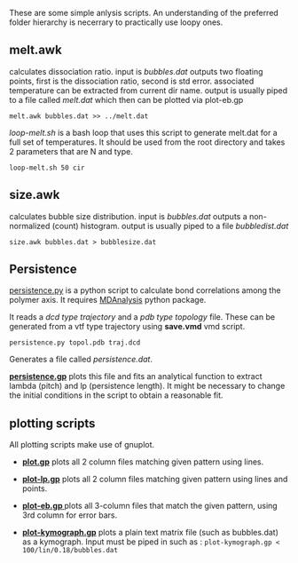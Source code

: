 These are some simple anlysis scripts. An understanding of the preferred folder hierarchy is necerrary to practically use loopy ones.

## melt.awk

calculates dissociation ratio. 
input is *bubbles.dat*
outputs two floating points, first is the dissociation ratio, second is std error. 
associated temperature can be extracted from current dir name. 
output is usually piped to a file called *melt.dat* which then can be plotted via plot-eb.gp

`melt.awk bubbles.dat >> ../melt.dat`

*loop-melt.sh* is a bash loop that uses this script to generate melt.dat for a full set of temperatures. It should be used from the root directory and takes 2 parameters that are N and type. 

`loop-melt.sh 50 cir`

## size.awk

calculates bubble size distribution.
input is *bubbles.dat*
outputs a non-normalized (count) histogram. 
output is usually piped to a file *bubbledist.dat*

`size.awk bubbles.dat > bubblesize.dat`

## Persistence

[persistence.py](persistence.py) is a python script to calculate bond correlations among the polymer axis. It requires [MDAnalysis](http://www.mdanalysis.org/) python package.

It reads a *dcd type trajectory* and a *pdb type topology* file. These can be generated from a vtf type trajectory using **save.vmd** vmd script. 

`persistence.py topol.pdb traj.dcd`

Generates a file called *persistence.dat*.

**[persistence.gp](persistence.gp)** plots this file and fits an analytical function to extract lambda (pitch) and lp (persistence length). It might be necessary to change the initial conditions in the script to obtain a reasonable fit. 

## plotting scripts

All plotting scripts make use of gnuplot.

* **[plot.gp](plot.gp)** plots all 2 column files matching given pattern using lines.

* **[plot-lp.gp](plot-lp.gp)** plots all 2 column files matching given pattern using lines and points.

* **[plot-eb.gp ](plot-eb.gp)** plots all 3-column files that match the given pattern, using 3rd column for error bars.

* **[plot-kymograph.gp](plot-kymograph.gp)** plots a plain text matrix file (such as bubbles.dat) as a kymograph. Input must be piped in such as : `plot-kymograph.gp < 100/lin/0.18/bubbles.dat`


